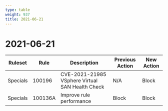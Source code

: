 ```yaml
---
type: table
weight: 937
title: 2021-06-21
---
```


# 2021-06-21

<TableWrap><table style="width: 100%">

<thead>
  <tr>
    <th>Ruleset</th>
    <th>Rule</th>
    <th>Description</th>
    <th>Previous Action</th>
    <th>New Action</th>
  </tr>
</thead>
<tbody>
  <tr>
    <td>Specials</td>
    <td>100196</td>
    <td>CVE-2021-21985 VSphere Virtual SAN Health Check</td>
    <td>N/A</td>
    <td>Block</td>
  </tr>
  <tr>
    <td>Specials</td>
    <td>100136A</td>
    <td>Improve rule performance</td>
    <td>Block</td>
    <td>Block</td>
  </tr>
</tbody>

</table></TableWrap>
